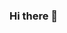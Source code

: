 ### Hi there 👋

<!--
**Deleted-accounts/Deleted-accounts** is a ✨ _special_ ✨ repository because its `README.md` (this file) appears on your GitHub profile.
